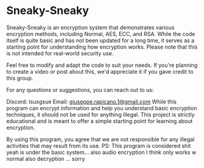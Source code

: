 # Sneaky-Sneaky
Sneaky-Sneaky is an encryption system that demonstrates various encryption methods, including Normal, AES, ECC, and RSA. While the code itself is quite basic and has not been updated for a long time, it serves as a starting point for understanding how encryption works. Please note that this is not intended for real-world security use.

Feel free to modify and adapt the code to suit your needs. If you're planning to create a video or post about this, we'd appreciate it if you gave credit to this group.

For any questions or suggestions, you can reach out to us:

Discord: Isusgsue
Email: giuseppe.rapicano.1@gmail.com
While this program can encrypt information and help you understand basic encryption techniques, it should not be used for anything illegal. This project is strictly educational and is meant to offer a simple starting point for learning about encryption.

By using this program, you agree that we are not responsible for any illegal activities that may result from its use.
PS: This program is considered shit yeah is under the basic system... also audio encryption I think only works w normal also decryption ... sorry
